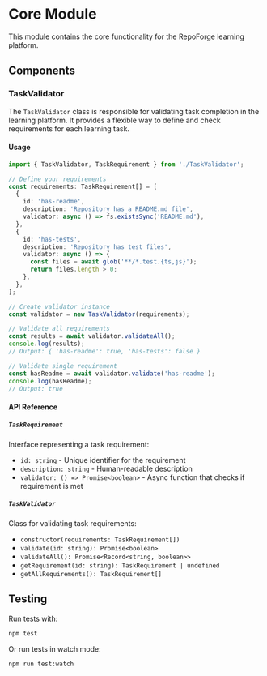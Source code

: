 # Core Module

This module contains the core functionality for the RepoForge learning platform.

## Components

### TaskValidator

The `TaskValidator` class is responsible for validating task completion in the learning platform. It provides a flexible way to define and check requirements for each learning task.

#### Usage

```typescript
import { TaskValidator, TaskRequirement } from './TaskValidator';

// Define your requirements
const requirements: TaskRequirement[] = [
  {
    id: 'has-readme',
    description: 'Repository has a README.md file',
    validator: async () => fs.existsSync('README.md'),
  },
  {
    id: 'has-tests',
    description: 'Repository has test files',
    validator: async () => {
      const files = await glob('**/*.test.{ts,js}');
      return files.length > 0;
    },
  },
];

// Create validator instance
const validator = new TaskValidator(requirements);

// Validate all requirements
const results = await validator.validateAll();
console.log(results);
// Output: { 'has-readme': true, 'has-tests': false }

// Validate single requirement
const hasReadme = await validator.validate('has-readme');
console.log(hasReadme);
// Output: true
```

#### API Reference

##### `TaskRequirement`

Interface representing a task requirement:

- `id: string` - Unique identifier for the requirement
- `description: string` - Human-readable description
- `validator: () => Promise<boolean>` - Async function that checks if requirement is met

##### `TaskValidator`

Class for validating task requirements:

- `constructor(requirements: TaskRequirement[])`
- `validate(id: string): Promise<boolean>`
- `validateAll(): Promise<Record<string, boolean>>`
- `getRequirement(id: string): TaskRequirement | undefined`
- `getAllRequirements(): TaskRequirement[]`

## Testing

Run tests with:

```bash
npm test
```

Or run tests in watch mode:

```bash
npm run test:watch
```
